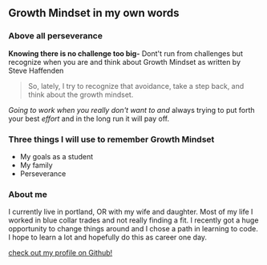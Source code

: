 ## Growth Mindset in my own words

### Above all perseverance

**Knowing there is no challenge too big-** Dont't run from challenges but recognize when you are and think about Growth Mindset as written by Steve Haffenden
>So, lately, I try to recognize that avoidance, take a step back, and think about the growth mindset.



_Going to work when you really don't want to and_
always trying to put forth your best _effort_ and in the long run it will pay off.


### Three things I will use to remember Growth Mindset

- My goals as a student
- My family
- Perseverance

### About me 

I currently live in portland, OR with my wife and daughter. Most of my life I worked in blue collar trades and not really finding a fit. I recently got a huge opportunity to change things around and I chose a path in learning to code. I hope to learn a lot and hopefully do this as career one day.

[check out my profile on Github!](https://github.com/Ozdelangel)
